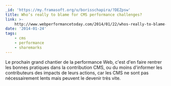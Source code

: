 ```yaml
---
_id: 'https://my.framasoft.org/u/borisschapira/?DEZpsw'
title: Who’s really to blame for CMS performance challenges?
link: >-
    http://www.webperformancetoday.com/2014/01/22/whos-really-to-blame-for-cms-performance-challenges/
date: '2014-01-24'
tags:
    - cms
    - performance
    - sharemarks
---
```


<div class="markdown"><p>Le prochain grand chantier de la performance Web, c'est d'en faire rentrer les bonnes pratiques dans la contribution CMS, ou du moins d'informer les contributeurs des impacts de leurs actions, car les CMS ne sont pas nécessairement lents mais peuvent le devenir très vite.
</p></div>
